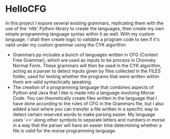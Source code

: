 # HelloCFG
In this project I expore several existing grammars, replicating them with the use of the 'nltk' Python library to create the languages, then create my own simple programming language syntax within it as well. With my custom language, I shall then create logic to validate a program code to see if it's valid under my custom grammar using the CYK algorithm

- Grammars.py includes a bunch of languages written in CFG (Context Free Grammar), which are used as inputs to be process in Chomsky Normal Form. These grammars will then be used in the CYK algorithm, acting as a parser to detect inputs given by files collected in the FILES folder, used for testing whether the programs that were written within them are valid syntactically speaking.
- The creation of a programming language that combines aspects of Python and Java that I like is made into a language involving Morse Code. You can theoretically create files written in the language that I have done according to the rules of CFG in the Grammars file, but I also added a tool where you can transfer a file written in a specific way to detect certain reserved words to make parsing easier. My language uses '<>' along other symbols to separate letters and numbers in morse in a way that the parser will have an easier time determining whether a file is valid for the morse programming language.
